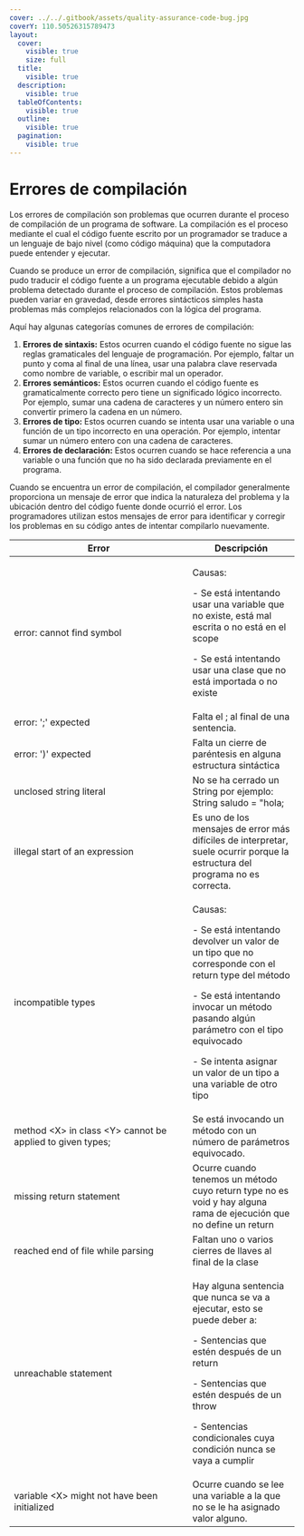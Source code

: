 ```yaml
---
cover: ../../.gitbook/assets/quality-assurance-code-bug.jpg
coverY: 110.50526315789473
layout:
  cover:
    visible: true
    size: full
  title:
    visible: true
  description:
    visible: true
  tableOfContents:
    visible: true
  outline:
    visible: true
  pagination:
    visible: true
---
```


# Errores de compilación

Los errores de compilación son problemas que ocurren durante el proceso de compilación de un programa de software. La compilación es el proceso mediante el cual el código fuente escrito por un programador se traduce a un lenguaje de bajo nivel (como código máquina) que la computadora puede entender y ejecutar.

Cuando se produce un error de compilación, significa que el compilador no pudo traducir el código fuente a un programa ejecutable debido a algún problema detectado durante el proceso de compilación. Estos problemas pueden variar en gravedad, desde errores sintácticos simples hasta problemas más complejos relacionados con la lógica del programa.

Aquí hay algunas categorías comunes de errores de compilación:

1. **Errores de sintaxis:** Estos ocurren cuando el código fuente no sigue las reglas gramaticales del lenguaje de programación. Por ejemplo, faltar un punto y coma al final de una línea, usar una palabra clave reservada como nombre de variable, o escribir mal un operador.
2. **Errores semánticos:** Estos ocurren cuando el código fuente es gramaticalmente correcto pero tiene un significado lógico incorrecto. Por ejemplo, sumar una cadena de caracteres y un número entero sin convertir primero la cadena en un número.
3. **Errores de tipo:** Estos ocurren cuando se intenta usar una variable o una función de un tipo incorrecto en una operación. Por ejemplo, intentar sumar un número entero con una cadena de caracteres.
4. **Errores de declaración:** Estos ocurren cuando se hace referencia a una variable o una función que no ha sido declarada previamente en el programa.

Cuando se encuentra un error de compilación, el compilador generalmente proporciona un mensaje de error que indica la naturaleza del problema y la ubicación dentro del código fuente donde ocurrió el error. Los programadores utilizan estos mensajes de error para identificar y corregir los problemas en su código antes de intentar compilarlo nuevamente.

<table data-full-width="false"><thead><tr><th width="299.5">Error</th><th>Descripción</th></tr></thead><tbody><tr><td>error: cannot find symbol</td><td><p>Causas:</p><p>- Se está intentando usar una variable que no existe, está mal escrita o no está en el scope</p><p>- Se está intentando usar una clase que no está importada o no existe</p></td></tr><tr><td>error: ';' expected</td><td>Falta el ; al final de una sentencia.</td></tr><tr><td>error: ')' expected</td><td>Falta un cierre de paréntesis en alguna estructura sintáctica</td></tr><tr><td>unclosed string literal</td><td>No se ha cerrado un String por ejemplo: String saludo = "hola;</td></tr><tr><td>illegal start of an expression</td><td>Es uno de los mensajes de error más difíciles de interpretar, suele ocurrir porque la estructura del programa no es correcta.</td></tr><tr><td>incompatible types</td><td><p>Causas:</p><p>- Se está intentando devolver un valor de un tipo que no corresponde con el return type del método</p><p>- Se está intentando invocar un método pasando algún parámetro con el tipo equivocado</p><p>- Se intenta asignar un valor de un tipo a una variable de otro tipo</p></td></tr><tr><td>method &#x3C;X> in class &#x3C;Y> cannot be applied to given types;</td><td>Se está invocando un método con un número de parámetros equivocado.</td></tr><tr><td>missing return statement</td><td>Ocurre cuando tenemos un método cuyo return type no es void y hay alguna rama de ejecución que no define un return</td></tr><tr><td>reached end of file while parsing</td><td>Faltan uno o varios cierres de llaves al final de la clase</td></tr><tr><td>unreachable statement</td><td><p>Hay alguna sentencia que nunca se va a ejecutar, esto se puede deber a:</p><p>- Sentencias que estén después de un return</p><p>- Sentencias que estén después de un throw</p><p>- Sentencias condicionales cuya condición nunca se vaya a cumplir</p></td></tr><tr><td>variable &#x3C;X> might not have been initialized</td><td>Ocurre cuando se lee una variable a la que no se le ha asignado valor alguno.</td></tr></tbody></table>

&#x20;
